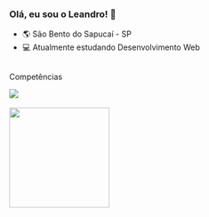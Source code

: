 ### Olá, eu sou o Leandro! 🎉

- 🌎 São Bento do Sapucaí - SP
- 💻 Atualmente estudando Desenvolvimento Web

##

<div style="display="inline-block">
 <p>Competências</p>
 <img src="https://skillicons.dev/icons?i=git,github,html,css,javascript" />
</div>

<div><br>
  <a href="https://github.com/leandro-kurby">
  <img height="180em" src="https://github-readme-stats.vercel.app/api?username=leandro-kurby&show_icons=true&theme=default&include_all_commits=true&count_private=true"/>
</div>


